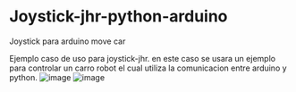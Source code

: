 # Joystick-jhr-python-arduino
Joystick para arduino move car


Ejemplo caso de uso para joystick-jhr.
en este caso se usara un ejemplo para controlar un carro robot el cual utiliza la comunicacion entre arduino y python. 
![image](https://user-images.githubusercontent.com/66834393/202563099-a49f253e-c282-4533-885b-b1c6c3d02ae0.png)
![image](https://user-images.githubusercontent.com/66834393/202563143-2e53c69c-0731-43b1-b45d-b6c208168c44.png)
